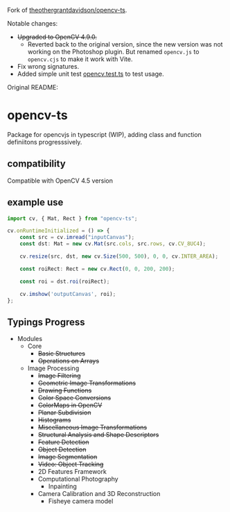 Fork of [theothergrantdavidson/opencv-ts](https://github.com/theothergrantdavidson/opencv-ts).

Notable changes:
* ~~Upgraded to OpenCV 4.9.0.~~
  * Reverted back to the original version, since the new version was not working
    on the Photoshop plugin. But renamed `opencv.js` to `opencv.cjs` to make it
    work with Vite.
* Fix wrong signatures.
* Added simple unit test [opencv.test.ts](src/opencv.test.ts) to test usage.

Original README:

# opencv-ts
Package for opencvjs in typescript (WIP), adding class and function definiitons progresssively.

## compatibility

Compatible with OpenCV 4.5 version

## example use

```typescript
import cv, { Mat, Rect } from "opencv-ts";

cv.onRuntimeInitialized = () => {
    const src = cv.imread("inputCanvas");
    const dst: Mat = new cv.Mat(src.cols, src.rows, cv.CV_8UC4);

    cv.resize(src, dst, new cv.Size(500, 500), 0, 0, cv.INTER_AREA);

    const roiRect: Rect = new cv.Rect(0, 0, 200, 200);

    const roi = dst.roi(roiRect);

    cv.imshow('outputCanvas', roi);
};

```

## Typings Progress
* Modules
  * Core
    * ~~Basic Structures~~
    * ~~Operations on Arrays~~
  * Image Processing
    * ~~Image Filtering~~
    * ~~Geometric Image Transformations~~
    * ~~Drawing Functions~~
    * ~~Color Space Conversions~~
    * ~~ColorMaps in OpenCV~~
    * ~~Planar Subdivision~~
    * ~~Histograms~~
    * ~~Miscellaneous Image Transformations~~
    * ~~Structural Analysis and Shape Descriptors~~
    * ~~Feature Detection~~
    * ~~Object Detection~~
    * ~~Image Segmentation~~
    * ~~Video: Object Tracking~~
    * 2D Features Framework
    * Computational Photography
      * Inpainting
    * Camera Calibration and 3D Reconstruction
      * Fisheye camera model
